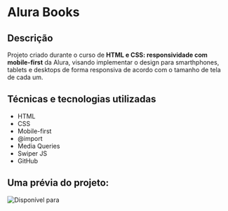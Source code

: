 # Alura Books
## Descrição 
Projeto criado durante o curso de **HTML e CSS: responsividade com mobile-first** da Alura, visando implementar o design para smarthphones, tablets e desktops de forma responsiva de acordo com o tamanho de tela de cada um.

## Técnicas e tecnologias utilizadas
* HTML
* CSS
* Mobile-first
* @import
* Media Queries
* Swiper JS
* GitHub

## Uma prévia do projeto:

![Disponível para](https://github.com/user-attachments/assets/48868252-3fb9-4f9a-ba90-3b9623ad3e5f)
